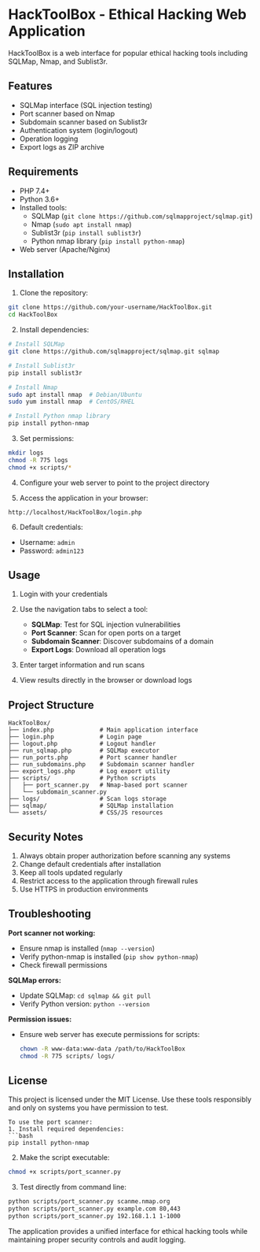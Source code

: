 # HackToolBox - Ethical Hacking Web Application

HackToolBox is a web interface for popular ethical hacking tools including SQLMap, Nmap, and Sublist3r.

## Features

- SQLMap interface (SQL injection testing)
- Port scanner based on Nmap
- Subdomain scanner based on Sublist3r
- Authentication system (login/logout)
- Operation logging
- Export logs as ZIP archive

## Requirements

- PHP 7.4+
- Python 3.6+
- Installed tools:
  - SQLMap (`git clone https://github.com/sqlmapproject/sqlmap.git`)
  - Nmap (`sudo apt install nmap`)
  - Sublist3r (`pip install sublist3r`)
  - Python nmap library (`pip install python-nmap`)
- Web server (Apache/Nginx)

## Installation

1. Clone the repository:
```bash
git clone https://github.com/your-username/HackToolBox.git
cd HackToolBox
```

2. Install dependencies:
```bash
# Install SQLMap
git clone https://github.com/sqlmapproject/sqlmap.git sqlmap

# Install Sublist3r
pip install sublist3r

# Install Nmap
sudo apt install nmap  # Debian/Ubuntu
sudo yum install nmap  # CentOS/RHEL

# Install Python nmap library
pip install python-nmap
```

3. Set permissions:
```bash
mkdir logs
chmod -R 775 logs
chmod +x scripts/*
```

4. Configure your web server to point to the project directory

5. Access the application in your browser:
```
http://localhost/HackToolBox/login.php
```

6. Default credentials:
- Username: `admin`
- Password: `admin123`

## Usage

1. Login with your credentials
2. Use the navigation tabs to select a tool:
   - **SQLMap**: Test for SQL injection vulnerabilities
   - **Port Scanner**: Scan for open ports on a target
   - **Subdomain Scanner**: Discover subdomains of a domain
   - **Export Logs**: Download all operation logs

3. Enter target information and run scans
4. View results directly in the browser or download logs

## Project Structure

```
HackToolBox/
├── index.php             # Main application interface
├── login.php             # Login page
├── logout.php            # Logout handler
├── run_sqlmap.php        # SQLMap executor
├── run_ports.php         # Port scanner handler
├── run_subdomains.php    # Subdomain scanner handler
├── export_logs.php       # Log export utility
├── scripts/              # Python scripts
│   ├── port_scanner.py   # Nmap-based port scanner
│   └── subdomain_scanner.py
├── logs/                 # Scan logs storage
├── sqlmap/               # SQLMap installation
└── assets/               # CSS/JS resources
```

## Security Notes

1. Always obtain proper authorization before scanning any systems
2. Change default credentials after installation
3. Keep all tools updated regularly
4. Restrict access to the application through firewall rules
5. Use HTTPS in production environments

## Troubleshooting

**Port scanner not working:**
- Ensure nmap is installed (`nmap --version`)
- Verify python-nmap is installed (`pip show python-nmap`)
- Check firewall permissions

**SQLMap errors:**
- Update SQLMap: `cd sqlmap && git pull`
- Verify Python version: `python --version`

**Permission issues:**
- Ensure web server has execute permissions for scripts:
  ```bash
  chown -R www-data:www-data /path/to/HackToolBox
  chmod -R 775 scripts/ logs/
  ```

## License

This project is licensed under the MIT License. Use these tools responsibly and only on systems you have permission to test.
```
To use the port scanner:
1. Install required dependencies:
```bash
pip install python-nmap
```

2. Make the script executable:
```bash
chmod +x scripts/port_scanner.py
```

3. Test directly from command line:
```bash
python scripts/port_scanner.py scanme.nmap.org
python scripts/port_scanner.py example.com 80,443
python scripts/port_scanner.py 192.168.1.1 1-1000
```

The application provides a unified interface for ethical hacking tools while maintaining proper security controls and audit logging.
